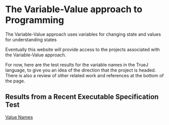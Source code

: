 # The Variable-Value approach to Programming
The Variable-Value approach uses variables for changing state and values for understanding states

Eventually this website will provide access to the projects associated with the Variable-Value approach.

For now, here are the test results for the variable names in the TrueJ language, to give you an idea of the direction that the project is headed. There is also a review of other related work and references at the bottom of the page.

## Results from a Recent Executable Specification Test
[Value Names](https://variable-value.github.io/ValueName/)

